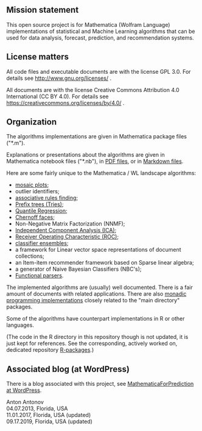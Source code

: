 
## Mission statement

This open source project is for Mathematica (Wolfram Language) implementations of statistical and Machine Learning 
algorithms that can be used for data analysis, forecast, prediction, and recommendation systems.

## License matters

All code files and executable documents are with the license GPL 3.0. For details see 
http://www.gnu.org/licenses/ .

All documents are with the license Creative Commons Attribution 4.0 International (CC BY 4.0). 
For details see https://creativecommons.org/licenses/by/4.0/ .

## Organization

The algorithms implementations are given in Mathematica package files ("*.m"). 

Explanations or presentations about the algorithms are given in Mathematica notebook files ("*.nb"), in 
[PDF files](https://github.com/antononcube/MathematicaForPrediction/tree/master/Documentation), 
or in 
[Markdown files](https://github.com/antononcube/MathematicaForPrediction/tree/master/MarkdownDocuments).

Here are some fairly unique to the Mathematica / WL landscape algorithms:
- [mosaic plots](https://mathematicaforprediction.wordpress.com/?s=mosaicplot);
- outlier identifiers;
- [associative rules finding]();
- [Prefix trees (Tries)](https://mathematicaforprediction.wordpress.com/2013/12/06/tries-with-frequencies-for-data-mining/);
- [Quantile Regression](https://mathematicaforprediction.wordpress.com/?s=quantile+regression);
- [Chernoff faces](https://mathematicaforprediction.wordpress.com/2016/06/03/making-chernoff-faces-for-data-visualization/);
- Non-Negative Matrix Factorization (NNMF);
- [Independent Component Analysis (ICA)](https://mathematicaforprediction.wordpress.com/2016/05/23/independent-component-analysis-for-multidimensional-signals/);
- [Receiver Operating Characteristic (ROC)](https://github.com/antononcube/MathematicaForPrediction/blob/master/MarkdownDocuments/ROCFunctions-Example-Usage.md);
- [classifier ensembles](https://github.com/antononcube/MathematicaForPrediction/blob/master/MarkdownDocuments/ROC-for-Classifier-Ensembles-Bootstrapping-Damaging-and-Interpolation.md);
- a framework for Linear vector space representations of document collections;
- an Item-item recommender framework based on Sparse linear algebra;
- a generator of Naive Bayesian Classifiers (NBC's);
- [Functional parsers](https://mathematicaforprediction.wordpress.com/2014/02/13/natural-language-processing-with-functional-parsers/).

The implemented algorithms are (usually) well documented. There is a fair amount of documents with related applications.
There are also 
[monadic programming implementations](https://github.com/antononcube/MathematicaForPrediction/tree/master/MonadicProgramming)
closely related to the "main directory" packages.

Some of the algorithms have counterpart implementations in R or other languages.

(The code in the R directory in this repository though is not updated, it is just kept for references.
See the corresponding, actively worked on, dedicated repository 
[R-packages](https://github.com/antononcube/R-packages).) 

## Associated blog (at WordPress)

There is a blog associated with this project, see
[MathematicaForPrediction at WordPress](http://mathematicaforprediction.wordpress.com).

Anton Antonov   
04.07.2013, Florida, USA   
11.01.2017, Florida, USA (updated)   
09.17.2019, Florida, USA (updated)   
